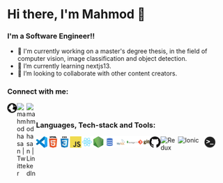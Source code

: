 # Hi there, I'm Mahmod 👋

### I'm a Software Engineer!!

- 🔭 I'm currently working on a master's degree thesis, in the field of computer vision, image classification and object detection.
- 🌱 I’m currently learning nextjs13.
- 👯 I’m looking to collaborate with other content creators.


### Connect with me:

[<img align="left" alt="mahmodhasan.com" width="22px" src="https://raw.githubusercontent.com/iconic/open-iconic/master/svg/globe.svg" />][website]
[<img align="left" alt="mahmod hasan | Twitter" width="22px" src="https://cdn.jsdelivr.net/npm/simple-icons@v3/icons/twitter.svg" />][twitter]
[<img align="left" alt="mahmod hasan | LinkedIn" width="22px" src="https://cdn.jsdelivr.net/npm/simple-icons@v3/icons/linkedin.svg" />][linkedin]


<br />

### Languages, Tech-stack and Tools:

<img align="left" alt="Visual Studio Code" width="26px" src="https://raw.githubusercontent.com/github/explore/80688e429a7d4ef2fca1e82350fe8e3517d3494d/topics/visual-studio-code/visual-studio-code.png" />
<img align="left" alt="HTML5" width="26px" src="https://raw.githubusercontent.com/github/explore/80688e429a7d4ef2fca1e82350fe8e3517d3494d/topics/html/html.png" />
<img align="left" alt="CSS3" width="26px" src="https://raw.githubusercontent.com/github/explore/80688e429a7d4ef2fca1e82350fe8e3517d3494d/topics/css/css.png" />
<img align="left" alt="JavaScript" width="26px" src="https://raw.githubusercontent.com/github/explore/80688e429a7d4ef2fca1e82350fe8e3517d3494d/topics/javascript/javascript.png" />
<img align="left" alt="React" width="26px" src="https://raw.githubusercontent.com/github/explore/80688e429a7d4ef2fca1e82350fe8e3517d3494d/topics/react/react.png" />
<img align="left" alt="Node.js" width="26px" src="https://raw.githubusercontent.com/github/explore/80688e429a7d4ef2fca1e82350fe8e3517d3494d/topics/nodejs/nodejs.png" />
<img align="left" alt="SQL" width="26px" src="https://raw.githubusercontent.com/github/explore/80688e429a7d4ef2fca1e82350fe8e3517d3494d/topics/sql/sql.png" />
<img align="left" alt="MySQL" width="26px" src="https://raw.githubusercontent.com/github/explore/80688e429a7d4ef2fca1e82350fe8e3517d3494d/topics/mysql/mysql.png" />
<img align="left" alt="MongoDB" width="26px" src="https://raw.githubusercontent.com/github/explore/80688e429a7d4ef2fca1e82350fe8e3517d3494d/topics/mongodb/mongodb.png" />
<img align="left" alt="Git" width="26px" src="https://raw.githubusercontent.com/github/explore/80688e429a7d4ef2fca1e82350fe8e3517d3494d/topics/git/git.png" />
<img align="left" alt="GitHub" width="26px" src="https://raw.githubusercontent.com/github/explore/78df643247d429f6cc873026c0622819ad797942/topics/github/github.png" />
<img align="left" alt="Redux" width="40px" src="https://github.com/shadowzack/shadowzack/assets/33025641/513008de-461a-4825-8269-8617f8c9f9ac" />
<img align="left" alt="Ionic" width="60px" src="https://github.com/shadowzack/shadowzack/assets/33025641/140411f7-b540-4f95-ac78-9856288a4a40" />
<img align="left" alt="Terminal" width="26px" src="https://raw.githubusercontent.com/github/explore/80688e429a7d4ef2fca1e82350fe8e3517d3494d/topics/terminal/terminal.png" />


<br />





[website]: http://mahmodhasan.com
[linkedin]: https://www.linkedin.com/in/mahmod-hasan/
[twitter]: https://twitter.com/MahmodHasanTurk
